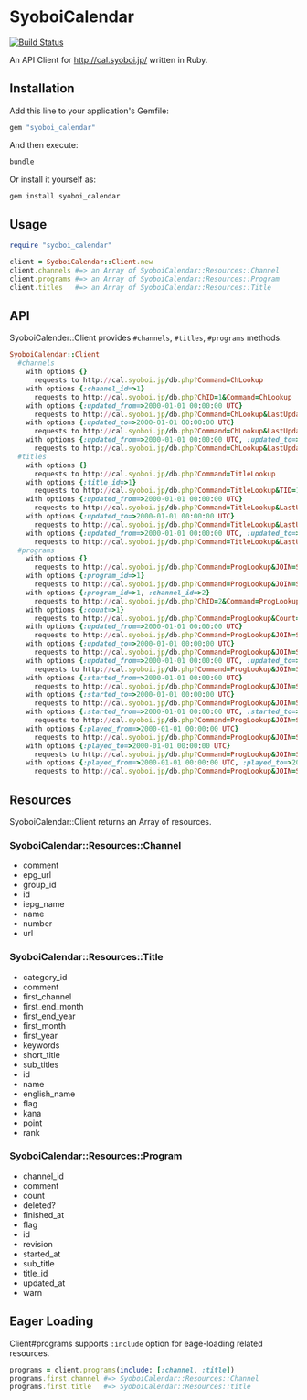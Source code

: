 # SyoboiCalendar

[![Build Status](https://travis-ci.org/r7kamura/syoboi_calendar.png)](https://travis-ci.org/r7kamura/syoboi_calendar)

An API Client for http://cal.syoboi.jp/ written in Ruby.

## Installation

Add this line to your application's Gemfile:

```ruby
gem "syoboi_calendar"
```

And then execute:

```bash
bundle
```

Or install it yourself as:

```bash
gem install syoboi_calendar
```

## Usage
```ruby
require "syoboi_calendar"

client = SyoboiCalendar::Client.new
client.channels #=> an Array of SyoboiCalendar::Resources::Channel
client.programs #=> an Array of SyoboiCalendar::Resources::Program
client.titles   #=> an Array of SyoboiCalendar::Resources::Title
```

## API
SyoboiCalender::Client provides `#channels`, `#titles`, `#programs` methods.

```ruby
SyoboiCalendar::Client
  #channels
    with options {}
      requests to http://cal.syoboi.jp/db.php?Command=ChLookup
    with options {:channel_id=>1}
      requests to http://cal.syoboi.jp/db.php?ChID=1&Command=ChLookup
    with options {:updated_from=>2000-01-01 00:00:00 UTC}
      requests to http://cal.syoboi.jp/db.php?Command=ChLookup&LastUpdate=20000101_000000-
    with options {:updated_to=>2000-01-01 00:00:00 UTC}
      requests to http://cal.syoboi.jp/db.php?Command=ChLookup&LastUpdate=-20000101_000000
    with options {:updated_from=>2000-01-01 00:00:00 UTC, :updated_to=>2000-01-01 00:00:00 UTC}
      requests to http://cal.syoboi.jp/db.php?Command=ChLookup&LastUpdate=20000101_000000-20000101_000000
  #titles
    with options {}
      requests to http://cal.syoboi.jp/db.php?Command=TitleLookup
    with options {:title_id=>1}
      requests to http://cal.syoboi.jp/db.php?Command=TitleLookup&TID=1
    with options {:updated_from=>2000-01-01 00:00:00 UTC}
      requests to http://cal.syoboi.jp/db.php?Command=TitleLookup&LastUpdate=20000101_000000-
    with options {:updated_to=>2000-01-01 00:00:00 UTC}
      requests to http://cal.syoboi.jp/db.php?Command=TitleLookup&LastUpdate=-20000101_000000
    with options {:updated_from=>2000-01-01 00:00:00 UTC, :updated_to=>2000-01-01 00:00:00 UTC}
      requests to http://cal.syoboi.jp/db.php?Command=TitleLookup&LastUpdate=20000101_000000-20000101_000000
  #programs
    with options {}
      requests to http://cal.syoboi.jp/db.php?Command=ProgLookup&JOIN=SubTitles
    with options {:program_id=>1}
      requests to http://cal.syoboi.jp/db.php?Command=ProgLookup&JOIN=SubTitles&PID=1
    with options {:program_id=>1, :channel_id=>2}
      requests to http://cal.syoboi.jp/db.php?ChID=2&Command=ProgLookup&JOIN=SubTitles&PID=1
    with options {:count=>1}
      requests to http://cal.syoboi.jp/db.php?Command=ProgLookup&Count=1&JOIN=SubTitles
    with options {:updated_from=>2000-01-01 00:00:00 UTC}
      requests to http://cal.syoboi.jp/db.php?Command=ProgLookup&JOIN=SubTitles&LastUpdate=20000101_000000-
    with options {:updated_to=>2000-01-01 00:00:00 UTC}
      requests to http://cal.syoboi.jp/db.php?Command=ProgLookup&JOIN=SubTitles&LastUpdate=-20000101_000000
    with options {:updated_from=>2000-01-01 00:00:00 UTC, :updated_to=>2000-01-01 00:00:00 UTC}
      requests to http://cal.syoboi.jp/db.php?Command=ProgLookup&JOIN=SubTitles&LastUpdate=20000101_000000-20000101_000000
    with options {:started_from=>2000-01-01 00:00:00 UTC}
      requests to http://cal.syoboi.jp/db.php?Command=ProgLookup&JOIN=SubTitles&StTime=20000101_000000-
    with options {:started_to=>2000-01-01 00:00:00 UTC}
      requests to http://cal.syoboi.jp/db.php?Command=ProgLookup&JOIN=SubTitles&StTime=-20000101_000000
    with options {:started_from=>2000-01-01 00:00:00 UTC, :started_to=>2000-01-01 00:00:00 UTC}
      requests to http://cal.syoboi.jp/db.php?Command=ProgLookup&JOIN=SubTitles&StTime=20000101_000000-20000101_000000
    with options {:played_from=>2000-01-01 00:00:00 UTC}
      requests to http://cal.syoboi.jp/db.php?Command=ProgLookup&JOIN=SubTitles&Range=20000101_000000-
    with options {:played_to=>2000-01-01 00:00:00 UTC}
      requests to http://cal.syoboi.jp/db.php?Command=ProgLookup&JOIN=SubTitles&Range=-20000101_000000
    with options {:played_from=>2000-01-01 00:00:00 UTC, :played_to=>2000-01-01 00:00:00 UTC}
      requests to http://cal.syoboi.jp/db.php?Command=ProgLookup&JOIN=SubTitles&Range=20000101_000000-20000101_000000
```

## Resources
SyoboiCalendar::Client returns an Array of resources.

### SyoboiCalendar::Resources::Channel
* comment
* epg_url
* group_id
* id
* iepg_name
* name
* number
* url


### SyoboiCalendar::Resources::Title
* category_id
* comment
* first_channel
* first_end_month
* first_end_year
* first_month
* first_year
* keywords
* short_title
* sub_titles
* id
* name
* english_name
* flag
* kana
* point
* rank

### SyoboiCalendar::Resources::Program
* channel_id
* comment
* count
* deleted?
* finished_at
* flag
* id
* revision
* started_at
* sub_title
* title_id
* updated_at
* warn

## Eager Loading
Client#programs supports `:include` option for eage-loading related resources.

```ruby
programs = client.programs(include: [:channel, :title])
programs.first.channel #=> SyoboiCalendar::Resources::Channel
programs.first.title   #=> SyoboiCalendar::Resources::title
```

